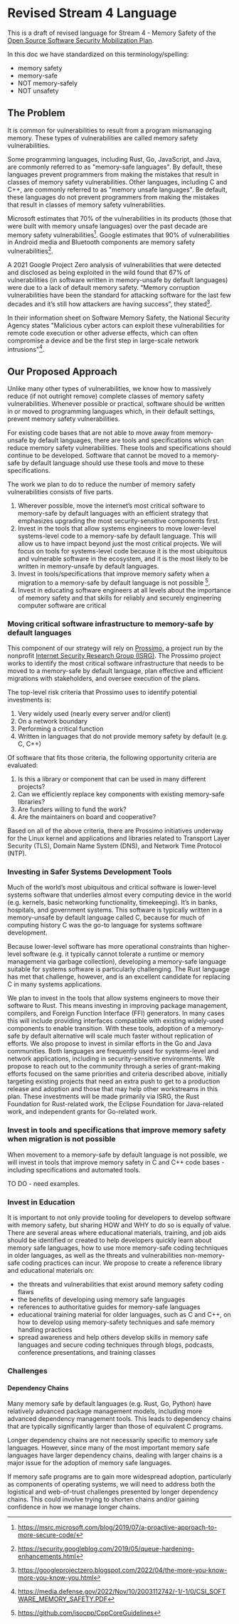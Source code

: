 # Revised Stream 4 Language

This is a draft of revised language for Stream 4 - Memory Safety of the [Open Source Software Security Mobilization Plan](https://openssf.org/oss-security-mobilization-plan/).

In this doc we have standardized on this terminology/spelling:

* memory safety
* memory-safe
* NOT memory-safely
* NOT unsafety

## The Problem

It is common for vulnerabilities to result from a program mismanaging memory. These types of vulnerabilities are called memory safety vulnerabilities.

Some programming languages, including Rust, Go, JavaScript, and Java, are commonly referred to as "memory-safe languages". By default, these languages prevent programmers from making the mistakes that result in classes of memory safety vulnerabilities. Other languages, including C and C++, are commonly referred to as "memory unsafe languages". Be default, these languages do not prevent programmers from making the mistakes that result in classes of memory safety vulnerabilities.

Microsoft estimates that 70% of the vulnerabilities in its products (those that were built with memory unsafe languages) over the past decade are memory safety vulnerabilities[^1]. Google estimates that 90% of vulnerabilities in Android media and Bluetooth components are memory safety vulnerabilities[^2].

A 2021 Google Project Zero analysis of vulnerabilities that were detected and disclosed as being exploited in the wild found that 67% of vulnerabilities (in software written in memory-unsafe by default languages) were due to a lack of default memory safety. “Memory corruption vulnerabilities have been the standard for attacking software for the last few decades and it’s still how attackers are having success”, they stated[^3].

In their information sheet on Software Memory Safety, the National Security Agency states "Malicious cyber actors can exploit these vulnerabilities for remote code execution or other adverse effects, which can often compromise a device and be the first step in large-scale network intrusions"[^4].

[^1]: https://msrc.microsoft.com/blog/2019/07/a-proactive-approach-to-more-secure-code/
[^2]: https://security.googleblog.com/2019/05/queue-hardening-enhancements.html
[^3]: https://googleprojectzero.blogspot.com/2022/04/the-more-you-know-more-you-know-you.html
[^4]: https://media.defense.gov/2022/Nov/10/2003112742/-1/-1/0/CSI_SOFTWARE_MEMORY_SAFETY.PDF

## Our Proposed Approach

Unlike many other types of vulnerabilities, we know how to massively reduce (if not outright remove) complete classes of memory safety vulnerabilities. Whenever possible or practical, software should be written in or moved to programming languages which, in their default settings, prevent memory safety vulnerabilities.

For existing code  bases that are not able to move away from memory-unsafe by default languages, there are tools and specifications which can reduce memory safety vulnerabilities. These tools and specifications should continue to be developed. Software that cannot be moved to a memory-safe by default language should use these tools and move to these specifications.

The work we plan to do to reduce the number of memory safety vulnerabilities consists of five parts.

1. Wherever possible, move the internet’s most critical software to memory-safe by default languages with an efficient strategy that emphasizes upgrading the most security-sensitive components first.
2. Invest in the tools that allow systems engineers to move lower-level systems-level code to a memory-safe by default language. This will allow us to have impact beyond just the most critical projects. We will focus on tools for systems-level code because it is the most ubiquitous and vulnerable software in the ecosystem, and it is the most likely to be written in memory-unsafe by default languages.
3. Invest in tools/specifications that improve memory safety when a migration to a memory-safe by default language is not possible [^5].
4. Invest in educating software engineers at all levels about the importance of memory safety and that skills for reliably and securely engineering computer software are critical

[^5]: https://github.com/isocpp/CppCoreGuidelines

### Moving critical software infrastructure to memory-safe by default languages

This component of our strategy will rely on [Prossimo](https://www.memorysafety.org/), a project run by the nonprofit [Internet Security Research Group (ISRG)](https://www.abetterinternet.org/). The Prossimo project works to identify the most critical software infrastructure that needs to be moved to a memory-safe by default language, plan effective and efficient migrations with stakeholders, and oversee execution of the plans.

The top-level risk criteria that Prossimo uses to identify potential investments is:

1. Very widely used (nearly every server and/or client)
2. On a network boundary
3. Performing a critical function
4. Written in languages that do not provide memory safety by default (e.g. C, C++)

Of software that fits those criteria, the following opportunity criteria are evaluated:

1. Is this a library or component that can be used in many different projects?
2. Can we efficiently replace key components with existing memory-safe libraries?
3. Are funders willing to fund the work?
4. Are the maintainers on board and cooperative?

Based on all of the above criteria, there are Prossimo initiatives underway for the Linux kernel and applications and libraries related to Transport Layer Security (TLS), Domain Name System (DNS), and Network Time Protocol (NTP).

### Investing in Safer Systems Development Tools

Much of the world’s most ubiquitous and critical software is lower-level systems software that underlies almost every computing device in the world (e.g. kernels, basic networking functionality, timekeeping). It’s in banks, hospitals, and government systems. This software is typically written in a memory-unsafe by default language called C, because for much of computing history C was the go-to language for systems software development.

Because lower-level software has more operational constraints than higher-level software (e.g. it typically cannot tolerate a runtime or memory management via garbage collection), developing a memory-safe language suitable for systems software is particularly challenging. The Rust language has met that challenge, however, and is an excellent candidate for replacing C in many systems applications.

We plan to invest in the tools that allow systems engineers to move their software to Rust. This means investing in improving package management, compilers, and Foreign Function Interface (FFI) generators. In many cases this will include providing interfaces compatible with existing widely-used components to enable transition. With these tools, adoption of a memory-safe by default alternative will scale much faster without replication of efforts. We also propose to invest in similar efforts in the Go and Java communities. Both languages are frequently used for systems-level and network applications, including in security-sensitive environments. We propose to reach out to the community through a series of grant-making efforts focused on the same priorities and criteria described above, initially targeting  existing projects that need an extra push to get to a production release and adoption and those that may help other workstreams in this plan. These investments will be made primarily via ISRG, the Rust Foundation for Rust-related work, the Eclipse Foundation for Java-related work, and independent grants for Go-related work.

### Invest in tools and specifications that improve memory safety when migration is not possible

When movement to a memory-safe by default language is not possible, we will invest in tools that improve memory safety in C and C++ code bases - including specifications and automated tools.

TO DO - need examples.

### Invest in Education

It is important to not only provide tooling for developers to develop software with memory safety, but sharing HOW and WHY to do so is equally of value.  There are several areas where educational materials, training, and job aids should be identified or created to help developers quickly learn about memory safe languages, how to use more memory-safe coding techniques in older languages, as well as the threats and vulnerabilities non-memory-safe coding practices can incur.  We propose to create a reference library and educational materials on:

* the threats and vulnerabilities that exist around memory safety coding flaws
* the benefits of developing using memory safe languages
* references to authoritative guides for memory-safe languages
* educational training material for older languages, such as C and C++, on how to develop using memory-safety techniques and safe memory handling practices
* spread awareness and help others develop skills in memory safe languages and secure coding techniques through blogs, podcasts, conference presentations, and training classes

### Challenges

#### Dependency Chains

Many memory safe by default languages (e.g. Rust, Go, Python) have relatively advanced package management models, including more advanced dependency management tools. This leads to dependency chains that are typically significantly larger than those of equivalent C programs.

Longer dependency chains are not necessarily specific to memory safe languages. However, since many of the most important memory safe languages have larger dependency chains, dealing with larger chains is a major issue for the adoption of memory safe languages.

If memory safe programs are to gain more widespread adoption, particularly as components of operating systems, we will need to address both the logistical and web-of-trust challenges presented by longer dependency chains. This could involve trying to shorten chains and/or gaining confidence in how we manage longer chains.
